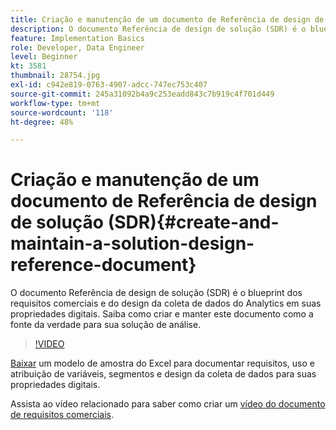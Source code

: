 ```yaml
---
title: Criação e manutenção de um documento de Referência de design de solução (SDR)
description: O documento Referência de design de solução (SDR) é o blueprint dos requisitos comerciais, atribuições de variáveis, definições de segmento e design da coleção de dados do Analytics em suas propriedades digitais.
feature: Implementation Basics
role: Developer, Data Engineer
level: Beginner
kt: 3581
thumbnail: 28754.jpg
exl-id: c942e819-0763-4907-adcc-747ec753c407
source-git-commit: 245a31092b4a9c253eadd843c7b919c4f701d449
workflow-type: tm+mt
source-wordcount: '118'
ht-degree: 48%

---
```


# Criação e manutenção de um documento de Referência de design de solução (SDR){#create-and-maintain-a-solution-design-reference-document}

O documento Referência de design de solução (SDR) é o blueprint dos requisitos comerciais e do design da coleta de dados do Analytics em suas propriedades digitais. Saiba como criar e manter este documento como a fonte da verdade para sua solução de análise.

>[!VIDEO](https://video.tv.adobe.com/v/28754/?quality=12&learn=on)

[Baixar](assets/aa_en_BRD_SDR_template.xlsx) um modelo de amostra do Excel para documentar requisitos, uso e atribuição de variáveis, segmentos e design da coleta de dados para suas propriedades digitais.

Assista ao vídeo relacionado para saber como criar um [vídeo do documento de requisitos comerciais](creating-a-business-requirements-document.md).
